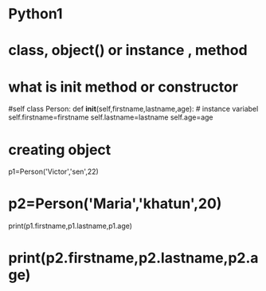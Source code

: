 # Python1
 # class, object() or instance , method
 # what is init method or constructor
 #self
class Person:
	def __init__(self,firstname,lastname,age):
		# instance variabel
		self.firstname=firstname
		self.lastname=lastname
		self.age=age
# creating object
p1=Person('Victor','sen',22)
# p2=Person('Maria','khatun',20)
print(p1.firstname,p1.lastname,p1.age)
# print(p2.firstname,p2.lastname,p2.age)					
